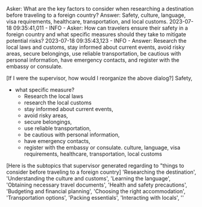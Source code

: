 Asker: What are the key factors to consider when researching a destination before traveling to a foreign country?
Answer: Safety, culture, language, visa requirements, healthcare, transportation, and local customs.
2023-07-18 09:35:41,011 - INFO - Asker: How can travelers ensure their safety in a foreign country and what specific measures should they take to mitigate potential risks?
2023-07-18 09:35:43,123 - INFO - Answer: Research the local laws and customs, stay informed about current events, avoid risky areas, secure belongings, use reliable transportation, be cautious with personal information, have emergency contacts, and register with the embassy or consulate.

[If I were the supervisor, how would I reorganize the above dialog?]
Safety, 
  - what specific measure?
    - Research the local laws
    - research the local customs
    - stay informed about current events, 
    - avoid risky areas, 
    - secure belongings, 
    - use reliable transportation, 
    - be cautious with personal information, 
    - have emergency contacts, 
    - register with the embassy or consulate.
culture, 
language, 
visa requirements, 
healthcare, 
transportation, 
local customs

[Here is the subtopics that supervisor generated regarding to "things to consider before traveling to a foreign country]
'Researching the destination', 
'Understanding the culture and customs', 
'Learning the language', 
'Obtaining necessary travel documents', 
'Health and safety precautions', 
'Budgeting and financial planning', 
'Choosing the right accommodation', 
'Transportation options', 
'Packing essentials', 
'Interacting with locals', 
'<END>'